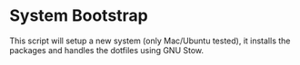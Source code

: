 # System Bootstrap

This script will setup a new system (only Mac/Ubuntu tested), it installs the packages and handles the dotfiles using GNU Stow.

